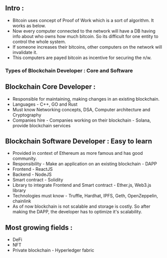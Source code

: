 ## Intro :

- Bitcoin uses concept of Proof of Work which is a sort of algorithm. It works as below.
- Now every computer connected to the network will have a DB having info about who owns how much bitcoin. So its difficult for one entity to control the whole system.
- If someone increases their bitcoins, other computers on the network will invalidate it. 
- This computers are payed bitcoin as incentive for securing the n/w.

### Types of Blockchain Developer : Core and Software

## Blockchain Core Developer :

- Responsible for maintaining, making changes in an existing blockchain.
- Languages - C++, GO and Rust
- Must know Networking concepts, DSA, Computer architecture and Cryptography
- Companies hire - Companies working on their blockchain - Solana, provide blockchain services

## Blockchain Software Developer : Easy to learn

- Provided in context of Ethereum as more famous and has good community.
- Responsibility - Make an application on an existing blockchain - DAPP
- Frontend - ReactJS
- Backend - NodeJS
- Smart contract - Solidity
- Library to integrate Frontend and Smart contract - Ether.js, Web3.js library
- Technologies must know - Truffle, Hardhat, IPFS, Geth, OpenZeppelin, chainlink
- As of now blockchain is not scalable and storage is costly. So after making the DAPP, the developer has to optimize it's scalability.

## Most growing fields :

- DeFi
- NFT
- Private blockchain - Hyperledger fabric
